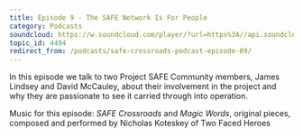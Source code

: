 ```yaml
---
title: Episode 9 - The SAFE Network Is For People
category: Podcasts
soundcloud: https://w.soundcloud.com/player/?url=https%3A//api.soundcloud.com/tracks/215809604
topic_id: 4494
redirect_from: /podcasts/safe-crossroads-podcast-episode-09/
---
```


In this episode we talk to two Project SAFE Community members, James Lindsey and David McCauley, about their involvement in the project and why they are passionate to see it carried through into operation.

<!-- more -->

Music for this episode: _SAFE Crossroads_ and _Magic Words_, original pieces, composed and performed by Nicholas Koteskey of Two Faced Heroes
